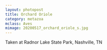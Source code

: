 ```yaml
---
layout: photopost
title: Orchard Oriole
category: metazoa
mclass: Aves
mimage: 20200517_orchard_oriole_s.jpg
---
```


Taken at Radnor Lake State Park, Nashville, TN
